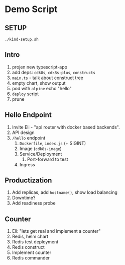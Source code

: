 # Demo Script

## SETUP

```shell
./kind-setup.sh
```

## Intro

1. projen new typescript-app
2. add deps: `cdk8s`, `cdk8s-plus`, `constructs`
3. `main.ts` - talk about construct tree
4. empty chart, show output
5. pod with `alpine` echo "hello"
6. `deploy` script
7. prune

## Hello Endpoint

1. Invite Eli - "api router with docker based backends".
2. API design
3. `/hello` endpoint
   1. `Dockerfile`, `index.js` (+ SIGINT)
   2. Image (`cdk8s-image`)
   3. Service/Deployment
      1. Port-forward to test
   4. Ingress

## Productization

1. Add replicas, add `hostname()`, show load balancing
2. Downtime?
3. Add readiness probe

## Counter

1. Eli: "lets get real and implement a counter"
2. Redis, helm chart
3. Redis test deployment
4. Redis construct
5. Implement counter
6. Redis commander
